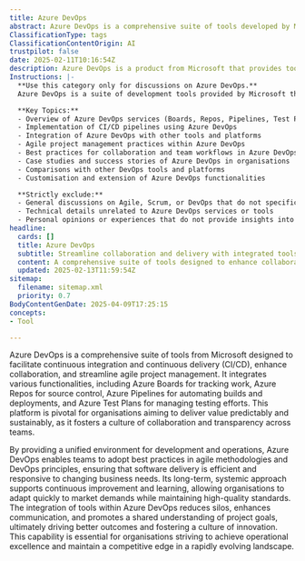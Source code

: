 ```yaml
---
title: Azure DevOps
abstract: Azure DevOps is a comprehensive suite of tools developed by Microsoft that supports continuous integration and continuous delivery (CI/CD), enhances collaboration, and streamlines agile project management. It encompasses various functionalities, including Azure Boards for work tracking, Azure Repos for source control, Azure Pipelines for automating builds and deployments, and Azure Test Plans for managing testing efforts. This platform is crucial for organisations seeking to deliver value in a predictable and sustainable manner, as it promotes a culture of collaboration and transparency among teams. By providing a unified environment for development and operations, Azure DevOps facilitates the adoption of best practices in agile methodologies and DevOps principles, ensuring efficient software delivery that is responsive to evolving business needs. Its systemic approach encourages continuous improvement and learning, enabling organisations to swiftly adapt to market demands while upholding high-quality standards. The integration of tools within Azure DevOps mitigates silos, enhances communication, and fosters a shared understanding of project objectives, ultimately leading to improved outcomes and a culture of innovation. This capability is vital for organisations aiming to achieve operational excellence and maintain a competitive advantage in a fast-changing landscape.
ClassificationType: tags
ClassificationContentOrigin: AI
trustpilot: false
date: 2025-02-11T10:16:54Z
description: Azure DevOps is a product from Microsoft that provides tools around CI/CD, collaboration, and agile project management. Other names are Team Foundation Server, TFSOnline, Visual Studio Online (VSO), and Visual Studio Team Services.
Instructions: |-
  **Use this category only for discussions on Azure DevOps.**  
  Azure DevOps is a suite of development tools provided by Microsoft that facilitates continuous integration and continuous delivery (CI/CD), collaboration among teams, and agile project management. This category focuses on the functionalities, best practices, and methodologies associated with Azure DevOps, ensuring alignment with Agile and DevOps principles.

  **Key Topics:**
  - Overview of Azure DevOps services (Boards, Repos, Pipelines, Test Plans, Artifacts)
  - Implementation of CI/CD pipelines using Azure DevOps
  - Integration of Azure DevOps with other tools and platforms
  - Agile project management practices within Azure DevOps
  - Best practices for collaboration and team workflows in Azure DevOps
  - Case studies and success stories of Azure DevOps in organisations
  - Comparisons with other DevOps tools and platforms
  - Customisation and extension of Azure DevOps functionalities

  **Strictly exclude:**
  - General discussions on Agile, Scrum, or DevOps that do not specifically mention Azure DevOps
  - Technical details unrelated to Azure DevOps services or tools
  - Personal opinions or experiences that do not provide insights into Azure DevOps functionalities or practices
headline:
  cards: []
  title: Azure DevOps
  subtitle: Streamline collaboration and delivery with integrated tools for continuous improvement and effective project management.
  content: A comprehensive suite of tools designed to enhance collaboration, streamline workflows, and facilitate continuous delivery. Posts should explore practices in project management, team dynamics, process optimisation, and metrics for performance evaluation, drawing insights from established methodologies and frameworks in software development and organisational management.
  updated: 2025-02-13T11:59:54Z
sitemap:
  filename: sitemap.xml
  priority: 0.7
BodyContentGenDate: 2025-04-09T17:25:15
concepts:
- Tool

---
```

Azure DevOps is a comprehensive suite of tools from Microsoft designed to facilitate continuous integration and continuous delivery (CI/CD), enhance collaboration, and streamline agile project management. It integrates various functionalities, including Azure Boards for tracking work, Azure Repos for source control, Azure Pipelines for automating builds and deployments, and Azure Test Plans for managing testing efforts. This platform is pivotal for organisations aiming to deliver value predictably and sustainably, as it fosters a culture of collaboration and transparency across teams.

By providing a unified environment for development and operations, Azure DevOps enables teams to adopt best practices in agile methodologies and DevOps principles, ensuring that software delivery is efficient and responsive to changing business needs. Its long-term, systemic approach supports continuous improvement and learning, allowing organisations to adapt quickly to market demands while maintaining high-quality standards. The integration of tools within Azure DevOps reduces silos, enhances communication, and promotes a shared understanding of project goals, ultimately driving better outcomes and fostering a culture of innovation. This capability is essential for organisations striving to achieve operational excellence and maintain a competitive edge in a rapidly evolving landscape.
